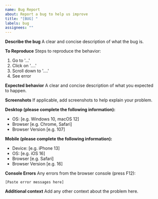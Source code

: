 ```yaml
---
name: Bug Report
about: Report a bug to help us improve
title: "[BUG] "
labels: bug
assignees: ""
---
```


**Describe the bug**
A clear and concise description of what the bug is.

**To Reproduce**
Steps to reproduce the behavior:

1. Go to '...'
2. Click on '....'
3. Scroll down to '....'
4. See error

**Expected behavior**
A clear and concise description of what you expected to happen.

**Screenshots**
If applicable, add screenshots to help explain your problem.

**Desktop (please complete the following information):**

- OS: [e.g. Windows 10, macOS 12]
- Browser [e.g. Chrome, Safari]
- Browser Version [e.g. 107]

**Mobile (please complete the following information):**

- Device: [e.g. iPhone 13]
- OS: [e.g. iOS 16]
- Browser [e.g. Safari]
- Browser Version [e.g. 16]

**Console Errors**
Any errors from the browser console (press F12):

```
[Paste error messages here]
```

**Additional context**
Add any other context about the problem here.
